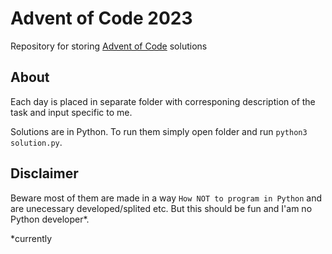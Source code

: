 # Advent of Code 2023

Repository for storing [Advent of Code](https://adventofcode.com/2023) solutions

## About

Each day is placed in separate folder with corresponing description of the task and input specific to me.

Solutions are in Python. To run them simply open folder and run `python3 solution.py`.

## Disclaimer

Beware most of them are made in a way `How NOT to program in Python` and are unecessary developed/splited etc. But this should be fun and I'am no Python developer*.

*currently
